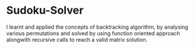 # Sudoku-Solver
I learnt and applied the concepts of backtracking algorithm, by analysing various permutations  and solved by using function oriented approach alongwith recursive calls to reach a valid matrix solution. 
